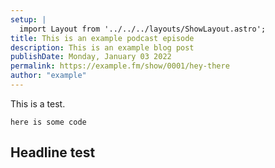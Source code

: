```yaml
---
setup: |
  import Layout from '../../../layouts/ShowLayout.astro';
title: This is an example podcast episode
description: This is an example blog post
publishDate: Monday, January 03 2022
permalink: https://example.fm/show/0001/hey-there
author: "example"
---
```


This is a test.

`here is some code`

## Headline test
